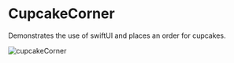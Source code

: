 # CupcakeCorner
Demonstrates the use of swiftUI and places an order for cupcakes.


![cupcakeCorner](https://github.com/user-attachments/assets/376c901a-8ef0-406c-9be5-222a93228d8a)

